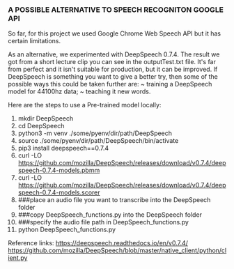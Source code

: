 
###  A POSSIBLE ALTERNATIVE TO SPEECH RECOGNITON GOOGLE API  ###

So far, for this project we used Google Chrome Web Speech API but it has certain limitations.

As an alternative, we experimented with DeepSpeech 0.7.4. The result we got from a short lecture clip you can see in the outputTest.txt file. It's far from perfect and it isn't suitable for production, but it can be improved.
If DeepSpeech is something you want to give a better try, then some of the possible ways this could be taken further are:
   ~ training a DeepSpeech model for 44100hz data;
   ~ teaching it new words.

Here are the steps to use a Pre-trained model locally:
 1. mkdir DeepSpeech
 2. cd DeepSpeech
 3. python3 -m venv ./some/pyenv/dir/path/DeepSpeech
 4. source ./some/pyenv/dir/path/DeepSpeech/bin/activate
 5. pip3 install deepspeech==0.7.4
 6. curl -LO https://github.com/mozilla/DeepSpeech/releases/download/v0.7.4/deepspeech-0.7.4-models.pbmm
 7. curl -LO https://github.com/mozilla/DeepSpeech/releases/download/v0.7.4/deepspeech-0.7.4-models.scorer
 8. ###place an audio file you want to transcribe into the DeepSpeech folder
 9. ###copy DeepSpeech_functions.py into the DeepSpeech folder
 10. ###specify the audio file path in DeepSpeech_functions.py
 11. python DeepSpeech_functions.py
 

Reference links: https://deepspeech.readthedocs.io/en/v0.7.4/
                 https://github.com/mozilla/DeepSpeech/blob/master/native_client/python/client.py
